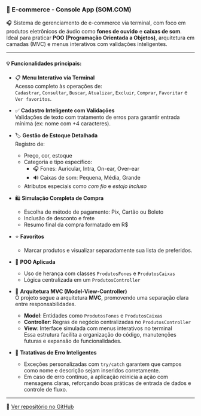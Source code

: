 ### 🛒 E-commerce - Console App (SOM.COM)

🎧 Sistema de gerenciamento de e-commerce via terminal, com foco em produtos eletrônicos de áudio como **fones de ouvido** e **caixas de som**. Ideal para praticar **POO (Programação Orientada a Objetos)**, arquitetura em camadas (MVC) e menus interativos com validações inteligentes.

---

#### 💡 Funcionalidades principais:

- 📋 **Menu Interativo via Terminal**  
  Acesso completo às operações de:  
  `Cadastrar`, `Consultar`, `Buscar`, `Atualizar`, `Excluir`, `Comprar`, `Favoritar` e `Ver favoritos`.

- ✅ **Cadastro Inteligente com Validações**  
  Validações de texto com tratamento de erros para garantir entrada mínima (ex: nome com +4 caracteres).

- 🏷️ **Gestão de Estoque Detalhada**  
  Registro de:
  - Preço, cor, estoque
  - Categoria e tipo específico:
    - 🎧 Fones: Auricular, Intra, On-ear, Over-ear  
    - 🔊 Caixas de som: Pequena, Média, Grande  
  - Atributos especiais como *com fio* e *estojo incluso*

- 🛍️ **Simulação Completa de Compra**
  - Escolha de método de pagamento: Pix, Cartão ou Boleto  
  - Inclusão de desconto e frete  
  - Resumo final da compra formatado em R$

- ⭐ **Favoritos**
  - Marcar produtos e visualizar separadamente sua lista de preferidos.

- 🧠 **POO Aplicada**
  - Uso de herança com classes `ProdutosFones` e `ProdutosCaixas`  
  - Lógica centralizada em um `ProdutosController`

- 🧱 **Arquitetura MVC (Model-View-Controller)**  
  O projeto segue a arquitetura **MVC**, promovendo uma separação clara entre responsabilidades.  
  - **Model**: Entidades como `ProdutosFones` e `ProdutosCaixas`  
  - **Controller**: Regras de negócio centralizadas no `ProdutosController`  
  - **View**: Interface simulada com menus interativos no terminal  
  Essa estrutura facilita a organização do código, manutenções futuras e expansão de funcionalidades.

- 🧩 **Tratativas de Erro Inteligentes**
  - Exceções personalizadas com `try/catch` garantem que campos como nome e descrição sejam inseridos corretamente.  
  - Em caso de erro contínuo, a aplicação reinicia a ação com mensagens claras, reforçando boas práticas de entrada de dados e controle de fluxo.

---

🔗 [Ver repositório no GitHub](https://github.com/lllarii/e-commerce)
